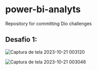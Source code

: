 # power-bi-analyts
Repository for committing Dio challenges

## Desafio 1:

![Captura de tela 2023-10-21 003120](https://github.com/Julianadev/power-bi-analyts/assets/68672538/21441f39-4de7-4456-8f31-f7206f857512)

![Captura de tela 2023-10-21 003046](https://github.com/Julianadev/power-bi-analyts/assets/68672538/38d8053c-ad69-42e8-ba0f-f2dc5c3e032d)
